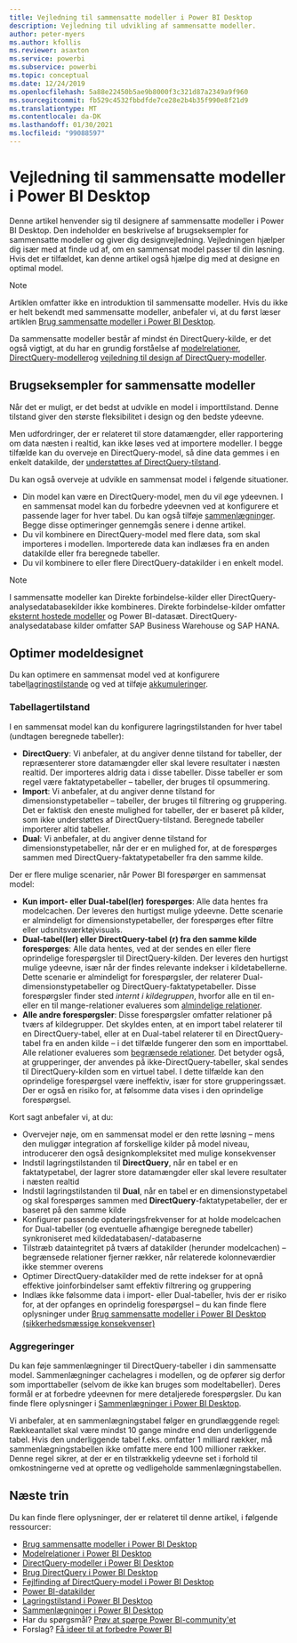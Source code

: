 ```yaml
---
title: Vejledning til sammensatte modeller i Power BI Desktop
description: Vejledning til udvikling af sammensatte modeller.
author: peter-myers
ms.author: kfollis
ms.reviewer: asaxton
ms.service: powerbi
ms.subservice: powerbi
ms.topic: conceptual
ms.date: 12/24/2019
ms.openlocfilehash: 5a88e22450b5ae9b8000f3c321d87a2349a9f960
ms.sourcegitcommit: fb529c4532fbbdfde7ce28e2b4b35f990e8f21d9
ms.translationtype: MT
ms.contentlocale: da-DK
ms.lasthandoff: 01/30/2021
ms.locfileid: "99088597"
---
```

# <a name="composite-model-guidance-in-power-bi-desktop"></a>Vejledning til sammensatte modeller i Power BI Desktop

Denne artikel henvender sig til designere af sammensatte modeller i Power BI Desktop. Den indeholder en beskrivelse af brugseksempler for sammensatte modeller og giver dig designvejledning. Vejledningen hjælper dig især med at finde ud af, om en sammensat model passer til din løsning. Hvis det er tilfældet, kan denne artikel også hjælpe dig med at designe en optimal model.

> [!NOTE]
> Artiklen omfatter ikke en introduktion til sammensatte modeller. Hvis du ikke er helt bekendt med sammensatte modeller, anbefaler vi, at du først læser artiklen [Brug sammensatte modeller i Power BI Desktop](../transform-model/desktop-composite-models.md).
>
> Da sammensatte modeller består af mindst én DirectQuery-kilde, er det også vigtigt, at du har en grundig forståelse af [modelrelationer](../transform-model/desktop-relationships-understand.md), [DirectQuery-modeller](../connect-data/desktop-directquery-about.md)og [vejledning til design af DirectQuery-modeller](directquery-model-guidance.md).

## <a name="composite-model-use-cases"></a>Brugseksempler for sammensatte modeller

Når det er muligt, er det bedst at udvikle en model i importtilstand. Denne tilstand giver den største fleksibilitet i design og den bedste ydeevne.

Men udfordringer, der er relateret til store datamængder, eller rapportering om data næsten i realtid, kan ikke løses ved at importere modeller. I begge tilfælde kan du overveje en DirectQuery-model, så dine data gemmes i en enkelt datakilde, der [understøttes af DirectQuery-tilstand](../connect-data/power-bi-data-sources.md).

Du kan også overveje at udvikle en sammensat model i følgende situationer.

- Din model kan være en DirectQuery-model, men du vil øge ydeevnen. I en sammensat model kan du forbedre ydeevnen ved at konfigurere et passende lager for hver tabel. Du kan også tilføje [sammenlægninger](../transform-model/desktop-aggregations.md). Begge disse optimeringer gennemgås senere i denne artikel.
- Du vil kombinere en DirectQuery-model med flere data, som skal importeres i modellen. Importerede data kan indlæses fra en anden datakilde eller fra beregnede tabeller.
- Du vil kombinere to eller flere DirectQuery-datakilder i en enkelt model.

> [!NOTE]
> I sammensatte modeller kan Direkte forbindelse-kilder eller DirectQuery-analysedatabasekilder ikke kombineres. Direkte forbindelse-kilder omfatter [eksternt hostede modeller](../connect-data/service-datasets-understand.md#external-hosted-models) og Power BI-datasæt. DirectQuery-analysedatabase kilder omfatter SAP Business Warehouse og SAP HANA.

## <a name="optimize-model-design"></a>Optimer modeldesignet

Du kan optimere en sammensat model ved at konfigurere tabel[lagringstilstande](../transform-model/desktop-storage-mode.md) og ved at tilføje [akkumuleringer](../transform-model/desktop-aggregations.md).

### <a name="table-storage-mode"></a>Tabellagertilstand

I en sammensat model kan du konfigurere lagringstilstanden for hver tabel (undtagen beregnede tabeller):

- **DirectQuery**: Vi anbefaler, at du angiver denne tilstand for tabeller, der repræsenterer store datamængder eller skal levere resultater i næsten realtid. Der importeres aldrig data i disse tabeller. Disse tabeller er som regel være faktatypetabeller – tabeller, der bruges til opsummering.
- **Import**: Vi anbefaler, at du angiver denne tilstand for dimensionstypetabeller – tabeller, der bruges til filtrering og gruppering. Det er faktisk den eneste mulighed for tabeller, der er baseret på kilder, som ikke understøttes af DirectQuery-tilstand. Beregnede tabeller importerer altid tabeller.
- **Dual**: Vi anbefaler, at du angiver denne tilstand for dimensionstypetabeller, når der er en mulighed for, at de forespørges sammen med DirectQuery-faktatypetabeller fra den samme kilde.

Der er flere mulige scenarier, når Power BI forespørger en sammensat model:

- **Kun import- eller Dual-tabel(ler) forespørges**: Alle data hentes fra modelcachen. Der leveres den hurtigst mulige ydeevne. Dette scenarie er almindeligt for dimensionstypetabeller, der forespørges efter filtre eller udsnitsværktøjvisuals.
- **Dual-tabel(ler) eller DirectQuery-tabel (r) fra den samme kilde forespørges**: Alle data hentes, ved at der sendes en eller flere oprindelige forespørgsler til DirectQuery-kilden. Der leveres den hurtigst mulige ydeevne, især når der findes relevante indekser i kildetabellerne. Dette scenarie er almindeligt for forespørgsler, der relaterer Dual-dimensionstypetabeller og DirectQuery-faktatypetabeller. Disse forespørgsler finder sted _internt i kildegruppen_, hvorfor alle en til en- eller en til mange-relationer evalueres som [almindelige relationer](../transform-model/desktop-relationships-understand.md#regular-relationships).
- **Alle andre forespørgsler**: Disse forespørgsler omfatter relationer på tværs af kildegrupper. Det skyldes enten, at en import tabel relaterer til en DirectQuery-tabel, eller at en Dual-tabel relaterer til en DirectQuery-tabel fra en anden kilde – i det tilfælde fungerer den som en importtabel. Alle relationer evalueres som [begrænsede relationer](../transform-model/desktop-relationships-understand.md#limited-relationships). Det betyder også, at grupperinger, der anvendes på ikke-DirectQuery-tabeller, skal sendes til DirectQuery-kilden som en virtuel tabel. I dette tilfælde kan den oprindelige forespørgsel være ineffektiv, især for store grupperingssæt. Der er også en risiko for, at følsomme data vises i den oprindelige forespørgsel.

Kort sagt anbefaler vi, at du:

- Overvejer nøje, om en sammensat model er den rette løsning – mens den muliggør integration af forskellige kilder på model niveau, introducerer den også designkompleksitet med mulige konsekvenser
- Indstil lagringstilstanden til **DirectQuery**, når en tabel er en faktatypetabel, der lagrer store datamængder eller skal levere resultater i næsten realtid
- Indstil lagringstilstanden til **Dual**, når en tabel er en dimensionstypetabel og skal forespørges sammen med **DirectQuery**-faktatypetabeller, der er baseret på den samme kilde
- Konfigurer passende opdateringsfrekvenser for at holde modelcachen for Dual-tabeller (og eventuelle afhængige beregnede tabeller) synkroniseret med kildedatabasen/-databaserne
- Tilstræb dataintegritet på tværs af datakilder (herunder modelcachen) – begrænsede relationer fjerner rækker, når relaterede kolonneværdier ikke stemmer overens
- Optimer DirectQuery-datakilder med de rette indekser for at opnå effektive joinforbindelser samt effektiv filtrering og gruppering
- Indlæs ikke følsomme data i import- eller Dual-tabeller, hvis der er risiko for, at der opfanges en oprindelig forespørgsel – du kan finde flere oplysninger under [Brug sammensatte modeller i Power BI Desktop (sikkerhedsmæssige konsekvenser)](../transform-model/desktop-composite-models.md#security-implications)

### <a name="aggregations"></a>Aggregeringer

Du kan føje sammenlægninger til DirectQuery-tabeller i din sammensatte model. Sammenlægninger cachelagres i modellen, og de opfører sig derfor som importtabeller (selvom de ikke kan bruges som modeltabeller). Deres formål er at forbedre ydeevnen for mere detaljerede forespørgsler. Du kan finde flere oplysninger i [Sammenlægninger i Power BI Desktop](../transform-model/desktop-aggregations.md).

Vi anbefaler, at en sammenlægningstabel følger en grundlæggende regel: Rækkeantallet skal være mindst 10 gange mindre end den underliggende tabel. Hvis den underliggende tabel f.eks. omfatter 1 milliard rækker, må sammenlægningstabellen ikke omfatte mere end 100 millioner rækker. Denne regel sikrer, at der er en tilstrækkelig ydeevne set i forhold til omkostningerne ved at oprette og vedligeholde sammenlægningstabellen.

## <a name="next-steps"></a>Næste trin

Du kan finde flere oplysninger, der er relateret til denne artikel, i følgende ressourcer:

- [Brug sammensatte modeller i Power BI Desktop](../transform-model/desktop-composite-models.md)
- [Modelrelationer i Power BI Desktop](../transform-model/desktop-relationships-understand.md)
- [DirectQuery-modeller i Power BI Desktop](../connect-data/desktop-directquery-about.md)
- [Brug DirectQuery i Power BI Desktop](../connect-data/desktop-use-directquery.md)
- [Fejlfinding af DirectQuery-model i Power BI Desktop](../connect-data/desktop-directquery-troubleshoot.md)
- [Power BI-datakilder](../connect-data/power-bi-data-sources.md)
- [Lagringstilstand i Power BI Desktop](../transform-model/desktop-storage-mode.md)
- [Sammenlægninger i Power BI Desktop](../transform-model/desktop-aggregations.md)
- Har du spørgsmål? [Prøv at spørge Power BI-community'et](https://community.powerbi.com/)
- Forslag? [Få ideer til at forbedre Power BI](https://ideas.powerbi.com)

